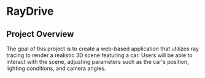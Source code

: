 # RayDrive

## Project Overview
The goal of this project is to create a web-based application that utilizes ray tracing to render a realistic 3D scene featuring a car. Users will be able to interact with the scene, adjusting parameters such as the car's position, lighting conditions, and camera angles.






